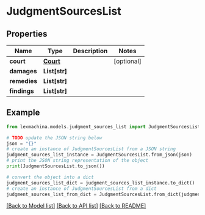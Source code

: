# JudgmentSourcesList


## Properties

Name | Type | Description | Notes
------------ | ------------- | ------------- | -------------
**court** | [**Court**](Court.md) |  | [optional] 
**damages** | **List[str]** |  | 
**remedies** | **List[str]** |  | 
**findings** | **List[str]** |  | 

## Example

```python
from lexmachina.models.judgment_sources_list import JudgmentSourcesList

# TODO update the JSON string below
json = "{}"
# create an instance of JudgmentSourcesList from a JSON string
judgment_sources_list_instance = JudgmentSourcesList.from_json(json)
# print the JSON string representation of the object
print(JudgmentSourcesList.to_json())

# convert the object into a dict
judgment_sources_list_dict = judgment_sources_list_instance.to_dict()
# create an instance of JudgmentSourcesList from a dict
judgment_sources_list_from_dict = JudgmentSourcesList.from_dict(judgment_sources_list_dict)
```
[[Back to Model list]](../README.md#documentation-for-models) [[Back to API list]](../README.md#documentation-for-api-endpoints) [[Back to README]](../README.md)


